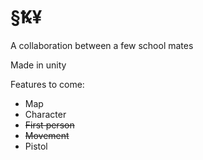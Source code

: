 # §Ꝅ¥

A collaboration between a few school mates

Made in unity 

Features to come:
  - Map
  - Character
  - <s>First person</s>
  - <s>Movement</s>
  - Pistol
